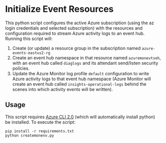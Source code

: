 # Initialize Event Resources

This python script configures the active Azure subscription (using the az login credentials and 
selected subscription) with the resources and configuration required to stream Azure activity logs
to an event hub.  Running this script will:

1. Create (or update) a resource group in the subscription named `azure-events-eastus2-rg`
2. Create an event hub namespace in that resource named `azuremonevtseh`, with 
an event hub called `diaglogs` and its attendant send/listen security policies.
3. Update the Azure Monitor log profile `default` configuration to write Azure
activity logs to that event hub namespace (Azure Monitor will create an event hub
called `insights-operational-logs` behind the scenes into which activity events will be written).

## Usage

This script requires [Azure CLI 2.0](https://docs.microsoft.com/en-us/cli/azure/install-azure-cli?view=azure-cli-latest) (which will automatically install python) be installed.  To execute the script:

```
pip install -r requirements.txt
python createmonenv.py
```